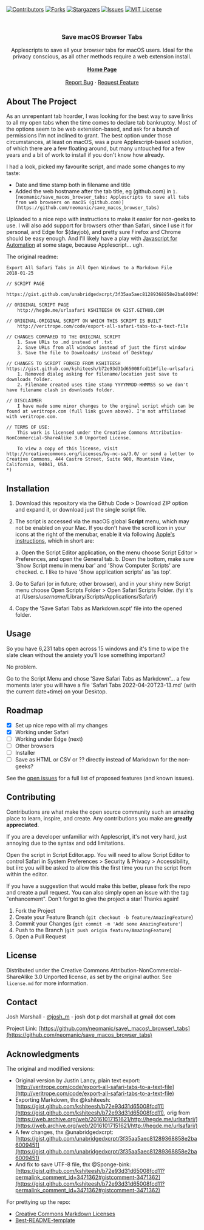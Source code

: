 <!--
*** Thanks for checking out the Best-README-Template. If you have a suggestion
*** that would make this better, please fork the repo and create a pull request
*** or simply open an issue with the tag "enhancement".
*** Don't forget to give the project a star!
*** Thanks again! Now go create something AMAZING! :D
-->

<!-- PROJECT SHIELDS -->
<!--
*** I'm using markdown "reference style" links for readability.
*** Reference links are enclosed in brackets [ ] instead of parentheses ( ).
*** See the bottom of this document for the declaration of the reference variables
*** for contributors-url, forks-url, etc. This is an optional, concise syntax you may use.
*** https://www.markdownguide.org/basic-syntax/#reference-style-links
-->
[![Contributors][contributors-shield]][contributors-url]
[![Forks][forks-shield]][forks-url]
[![Stargazers][stars-shield]][stars-url]
[![Issues][issues-shield]][issues-url]
[![MIT License][license-shield]][license-url]



<!-- PROJECT LOGO -->
<br />
<div align="center">
  <a href="https://github.com/neomanic/save_macos_browser_tabs">
    <!--<img src="images/logo.png" alt="Logo" width="80" height="80">-->
  </a>

  <h3 align="center">Save macOS Browser Tabs</h3>

  <p align="center">
    Applescripts to save all your browser tabs for macOS users. Ideal for the privacy conscious, as all other methods require a web extension install.
    <br />
	<br />
    <a href="https://github.com/neomanic/save_macos_browser_tabs"><strong>Home Page</strong></a>
    <br />
    <br />
    <a href="https://github.com/neomanic/save_macos_browser_tabs/issues">Report Bug</a>
    ·
    <a href="https://github.com/neomanic/save_macos_browser_tabs/issues">Request Feature</a>
  </p>
</div>

<!-- ABOUT THE PROJECT -->
## About The Project

As an unrepentant tab hoarder, I was looking for the best way to save links to all my open tabs when the time comes to declare tab bankruptcy. Most of the options seem to be web extension-based, and ask for a bunch of permissions I'm not inclined to grant. The best option under those circumstances, at least on macOS, was a pure Applescript-based solution, of which there are a few floating around, but many untouched for a few years and a bit of work to install if you don't know how already. 

I had a look, picked my favourite script, and made some changes to my taste:

- Date and time stamp both in filename and title
- Added the web hostname after the tab title, eg (github.com) in 
  `1. [neomanic/save_macos_browser_tabs: Applescripts to save all tabs from web browsers on macOS (github.com)](https://github.com/neomanic/save_macos_browser_tabs)`

Uploaded to a nice repo with instructions to make it easier for non-geeks to use. I will also add support for browsers other than Safari, since I use it for personal, and Edge for $(dayjob), and pretty sure Firefox and Chrome should be easy enough. And I'll likely have a play with [Javascript for Automation](https://forum.keyboardmaestro.com/t/comparing-javascript-for-automation-jxa-and-applescript/19559) at some stage, because Applescript... ugh.

The original readme:

```
Export All Safari Tabs in All Open Windows to a Markdown File
2018-01-25

// SCRIPT PAGE
	https://gist.github.com/unabridgedxcrpt/3f35aa5aec81289368858e2ba6009451

// ORIGINAL SCRIPT PAGE
	http://hegde.me/urlsafari KSHITEESH ON GIST.GITHUB.COM
   
// ORIGINAL-ORIGINAL SCRIPT ON WHICH THIS SCRIPT IS BUILT
	http://veritrope.com/code/export-all-safari-tabs-to-a-text-file

// CHANGES COMPARED TO THE ORIGINAL SCRIPT
	1. Save URLs to .md instead of .txt
	2. Save URLs from all windows instead of just the first window
	3. Save the file to Downloads/ instead of Desktop/

// CHANGES TO SCRIPT FORKED FROM KSHITEESH https://gist.github.com/kshiteesh/b72e93d31d65008fcd11#file-urlsafari
	1. Removed dialog asking for filename/location just save to downloads folder.
	2. Filename created uses time stamp YYYYMMDD-HHMMSS so we don't have filename clash in downloads folder.
	
// DISCLAIMER
	I have made some minor changes to the orginal script which can be found at veritrope.com (full link given above). I'm not affiliated with veritrope.com.

// TERMS OF USE:
	This work is licensed under the Creative Commons Attribution-NonCommercial-ShareAlike 3.0 Unported License. 

	To view a copy of this license, visit http://creativecommons.org/licenses/by-nc-sa/3.0/ or send a letter to Creative Commons, 444 Castro Street, Suite 900, Mountain View, California, 94041, USA.
*)
```


## Installation

1. Download this repository via the Github Code > Download ZIP option and expand it, or download just the single script file.

2. The script is accessed via the macOS global **Script** menu, which may not be enabled on your Mac. If you don't have the scroll icon in your icons at the right of the menubar, enable it via following [Apple's instructions](https://support.apple.com/en-au/guide/script-editor/scpedt27975/mac), which in short are:

	a. Open the Script Editor application, on the menu choose Script Editor > Preferences, and open the General tab.
	b. Down the bottom, make sure 'Show Script menu in menu bar' and 'Show Computer Scripts' are checked.
	c. I like to have 'Show application scripts' as 'as top'.
		
3. Go to Safari (or in future; other browser), and in your shiny new Script menu choose Open Scripts Folder > Open Safari Scripts Folder. (fyi it's at /Users/_username_/Library/Scripts/Applications/Safari/)

4. Copy the 'Save Safari Tabs as Markdown.scpt' file into the opened folder.

<!-- USAGE EXAMPLES -->
## Usage

So you have 6,231 tabs open across 15 windows and it's time to wipe the slate clean without the anxiety you'll lose something important? 

No problem. 

Go to the Script Menu and chose 'Save Safari Tabs as Markdown'... a few moments later you will have a file 'Safari Tabs 2022-04-20T23-13.md' (with the current date+time) on your Desktop.


<!-- ROADMAP -->
## Roadmap

- [x] Set up nice repo with all my changes
- [x] Working under Safari
- [ ] Working under Edge (next)
- [ ] Other browsers
- [ ] Installer
- [ ] Save as HTML or CSV or ?? directly instead of Markdown for the non-geeks?

See the [open issues](https://github.com/neomanic/save_macos_browser_tabs/issues) for a full list of proposed features (and known issues).

<!-- CONTRIBUTING -->
## Contributing

Contributions are what make the open source community such an amazing place to learn, inspire, and create. Any contributions you make are **greatly appreciated**.

If you are a developer unfamiliar with Applescript, it's not very hard, just annoying due to the syntax and odd limitations. 

Open the script in Script Editor.app. You will need to allow Script Editor to control Safari in System Preferences > Security & Privacy > Accessibility, but iirc you will be asked to allow this the first time you run the script from within the editor.

If you have a suggestion that would make this better, please fork the repo and create a pull request. You can also simply open an issue with the tag "enhancement".
Don't forget to give the project a star! Thanks again!

1. Fork the Project
2. Create your Feature Branch (`git checkout -b feature/AmazingFeature`)
3. Commit your Changes (`git commit -m 'Add some AmazingFeature'`)
4. Push to the Branch (`git push origin feature/AmazingFeature`)
5. Open a Pull Request

<!-- LICENSE -->
## License

Distributed under the Creative Commons Attribution-NonCommercial-ShareAlike 3.0 Unported license, as set by the original author. See `license.md` for more information.

<!-- CONTACT -->
## Contact

Josh Marshall - [@josh_m](https://twitter.com/josh_m) - josh dot p dot marshall at gmail dot com

Project Link: [https://github.com/neomanic/save\_macos\_browser\_tabs](https://github.com/neomanic/save_macos_browser_tabs)

<!-- ACKNOWLEDGMENTS -->
## Acknowledgments

The original and modified versions:

- Original version by Justin Lancy, plain text export: [http://veritrope.com/code/export-all-safari-tabs-to-a-text-file](http://veritrope.com/code/export-all-safari-tabs-to-a-text-file)
- Exporting Markdown, thx @kshiteesh: [https://gist.github.com/kshiteesh/b72e93d31d65008fcd11](https://gist.github.com/kshiteesh/b72e93d31d65008fcd11), orig from [https://web.archive.org/web/20161017151621/http://hegde.me/urlsafari/](https://web.archive.org/web/20161017151621/http://hegde.me/urlsafari/)
- A few changes, thx @unabridgedxcrpt: [https://gist.github.com/unabridgedxcrpt/3f35aa5aec81289368858e2ba6009451](https://gist.github.com/unabridgedxcrpt/3f35aa5aec81289368858e2ba6009451)
- And fix to save UTF-8 file, thx @Sponge-bink: [https://gist.github.com/kshiteesh/b72e93d31d65008fcd11?permalink_comment_id=3471362#gistcomment-3471362](https://gist.github.com/kshiteesh/b72e93d31d65008fcd11?permalink_comment_id=3471362#gistcomment-3471362)

For prettying up the repo:

* [Creative Commons Markdown Licenses](https://github.com/idleberg/Creative-Commons-Markdown/blob/master/legacy/3.0/by-nc-sa.markdown)
* [Best-README-template](https://github.com/othneildrew/Best-README-Template)

<!-- MARKDOWN LINKS & IMAGES -->
<!-- https://www.markdownguide.org/basic-syntax/#reference-style-links -->
[contributors-shield]: https://img.shields.io/github/contributors/neomanic/save_macos_browser_tabs.svg?style=for-the-badge
[contributors-url]: https://github.com/neomanic/save_macos_browser_tabs/graphs/contributors
[forks-shield]: https://img.shields.io/github/forks/neomanic/save_macos_browser_tabs.svg?style=for-the-badge
[forks-url]: https://github.com/neomanic/save_macos_browser_tabs/network/members
[stars-shield]: https://img.shields.io/github/stars/neomanic/save_macos_browser_tabs.svg?style=for-the-badge
[stars-url]: https://github.com/neomanic/save_macos_browser_tabs/stargazers
[issues-shield]: https://img.shields.io/github/issues/neomanic/save_macos_browser_tabs.svg?style=for-the-badge
[issues-url]: https://github.com/neomanic/save_macos_browser_tabs/issues
[license-shield]: https://img.shields.io/github/license/neomanic/save_macos_browser_tabs.svg?style=for-the-badge
[license-url]: https://github.com/neomanic/save_macos_browser_tabs/blob/master/LICENSE.md
[product-screenshot]: images/screenshot.png
